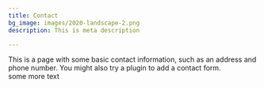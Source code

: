 ```yaml
---
title: Contact
bg_image: images/2020-landscape-2.png
description: This is meta description

---
```

This is a page with some basic contact information, such as an address and phone number. You might also try a plugin to add a contact form.  
some more text